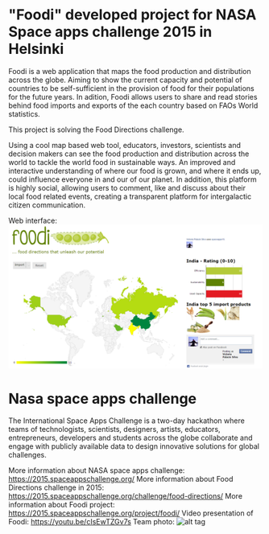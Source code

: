 # "Foodi" developed project for NASA Space apps challenge 2015 in Helsinki

Foodi is a web application that maps the food production and distribution across the globe. Aiming to show the current capacity and potential of countries to be self-sufficient in the provision of food for their populations for the future years. In adition, Foodi allows users to share and read stories behind food imports and exports of the each country based on FAOs World statistics.  

This project is solving the Food Directions challenge.

Using a cool map based web tool, educators, investors, scientists and decision makers can see the food production and distribution across the world to tackle the world food in sustainable ways. An improved and interactive understanding of where our food is grown, and where it ends up, could influence everyone in and our of our planet.
In addition, this platform is highly social, allowing users to comment, like and discuss about their local food related events, creating a transparent platform for intergalactic citizen communication.

Web interface:
![alt tag](https://github.com/dimcey/foodie/blob/master/App_Screenshot.png)

# Nasa space apps challenge
The International Space Apps Challenge is a two-day hackathon where teams of technologists, scientists, designers, artists, educators, entrepreneurs, developers and students across the globe collaborate and engage with publicly available data to design innovative solutions for global challenges.

More information about NASA space apps challenge: https://2015.spaceappschallenge.org/
More information about Food Directions challenge in 2015: https://2015.spaceappschallenge.org/challenge/food-directions/
More information about Foodi project: https://2015.spaceappschallenge.org/project/foodi/
Video presentation of Foodi: https://youtu.be/cIsEwTZGv7s
Team photo:
![alt tag](https://github.com/dimcey/foodie/blob/master/Team_Img.JPG)

